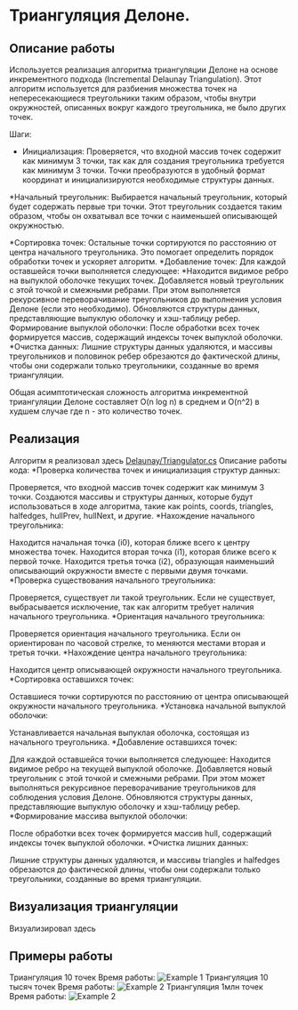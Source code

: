 #  Триангуляция Делоне.

## Описание работы
Используется реализация алгоритма триангуляции Делоне на основе инкрементного подхода (Incremental Delaunay Triangulation). Этот алгоритм используется для разбиения множества точек на непересекающиеся треугольники таким образом, чтобы внутри окружностей, описанных вокруг каждого треугольника, не было других точек.

Шаги:
* Инициализация: Проверяется, что входной массив точек содержит как минимум 3 точки, так как для создания треугольника требуется как минимум 3 точки. Точки
преобразуются в удобный формат координат и инициализируются необходимые структуры данных.

*Начальный треугольник: Выбирается начальный треугольник, который будет содержать первые три точки. Этот треугольник создается таким образом, чтобы он охватывал все точки с наименьшей описывающей окружностью.

*Сортировка точек: Остальные точки сортируются по расстоянию от центра начального треугольника. Это помогает определить порядок обработки точек и ускоряет алгоритм.
*Добавление точек: Для каждой оставшейся точки выполняется следующее:
*Находится видимое ребро на выпуклой оболочке текущих точек.
Добавляется новый треугольник с этой точкой и смежными ребрами. При этом выполняется рекурсивное переворачивание треугольников до выполнения условия Делоне (если это необходимо).
Обновляются структуры данных, представляющие выпуклую оболочку и хэш-таблицу ребер.
Формирование выпуклой оболочки: После обработки всех точек формируется массив, содержащий индексы точек выпуклой оболочки.
*Очистка данных: Лишние структуры данных удаляются, и массивы треугольников и половинок ребер обрезаются до фактической длины, чтобы они содержали только треугольники, созданные во время триангуляции.

Общая асимптотическая сложность алгоритма инкрементной триангуляции Делоне составляет O(n log n) в среднем и O(n^2) в худшем случае где n - это количество точек.

## Реализация
Алгоритм я реализовал здесь
[Delaunay/Triangulator.cs](https://github.com/Focus1337/DelaunaySolver/blob/main/Delaunay/Triangulator.cs)
Описание работы кода:
*Проверка количества точек и инициализация структур данных:

Проверяется, что входной массив точек содержит как минимум 3 точки.
Создаются массивы и структуры данных, которые будут использоваться в ходе алгоритма, такие как points, coords, triangles, halfedges, hullPrev, hullNext, и другие.
*Нахождение начального треугольника:

Находится начальная точка (i0), которая ближе всего к центру множества точек.
Находится вторая точка (i1), которая ближе всего к первой точке.
Находится третья точка (i2), образующая наименьший описывающий окружности вместе с первыми двумя точками.
*Проверка существования начального треугольника:

Проверяется, существует ли такой треугольник. Если не существует, выбрасывается исключение, так как алгоритм требует наличия начального треугольника.
*Ориентация начального треугольника:

Проверяется ориентация начального треугольника. Если он ориентирован по часовой стрелке, то меняются местами вторая и третья точки.
*Нахождение центра начального треугольника:

Находится центр описывающей окружности начального треугольника.
*Сортировка оставшихся точек:

Оставшиеся точки сортируются по расстоянию от центра описывающей окружности начального треугольника.
*Установка начальной выпуклой оболочки:

Устанавливается начальная выпуклая оболочка, состоящая из начального треугольника.
*Добавление оставшихся точек:

Для каждой оставшейся точки выполняется следующее:
Находится видимое ребро на текущей выпуклой оболочке.
Добавляется новый треугольник с этой точкой и смежными ребрами. При этом может выполняться рекурсивное переворачивание треугольников для соблюдения условия Делоне.
Обновляются структуры данных, представляющие выпуклую оболочку и хэш-таблицу ребер.
*Формирование массива выпуклой оболочки:

После обработки всех точек формируется массив hull, содержащий индексы точек выпуклой оболочки.
*Очистка лишних данных:

Лишние структуры данных удаляются, и массивы triangles и halfedges обрезаются до фактической длины, чтобы они содержали только треугольники, созданные во время триангуляции.

## Визуализация триангуляции
Визуализировал здесь

## Примеры работы
Триангуляция 10 точек 
Время работы:
![Example 1](Renders/Example.png "Title")
Триангуляция 10 тысяч точек
Время работы:
![Example 2](Renders/Million%20points.png "Title")
Триангуляция 1млн точек
Время работы:
![Example 2](Renders/Million%20points.png "Title")


